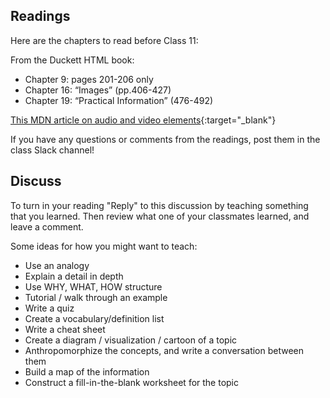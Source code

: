 ## Readings

Here are the chapters to read before Class 11:

From the Duckett HTML book:

- Chapter 9: pages 201-206 only
- Chapter 16: “Images” (pp.406-427)
- Chapter 19: “Practical Information” (476-492)

[This MDN article on audio and video elements](https://developer.mozilla.org/en-US/docs/Learn/JavaScript/Client-side_web_APIs/Video_and_audio_APIs){:target="_blank"}

If you have any questions or comments  from the readings, post them in the class Slack channel!

## Discuss

To turn in your reading "Reply" to this discussion by teaching something that you learned. Then review what one of your classmates learned, and leave a comment.

Some ideas for how you might want to teach:

- Use an analogy
- Explain a detail in depth
- Use WHY, WHAT, HOW structure
- Tutorial / walk through an example
- Write a quiz
- Create a vocabulary/definition list
- Write a cheat sheet
- Create a diagram / visualization / cartoon of a topic
- Anthropomorphize the concepts, and write a conversation between them
- Build a map of the information
- Construct a fill-in-the-blank worksheet for the topic
